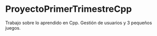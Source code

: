 # ProyectoPrimerTrimestreCpp
Trabajo sobre lo aprendido en Cpp. Gestión de usuarios y 3 pequeños juegos.
